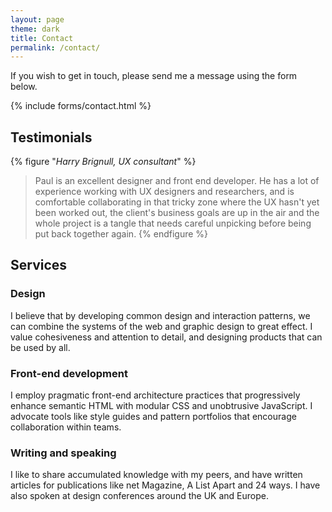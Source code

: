 ```yaml
---
layout: page
theme: dark
title: Contact
permalink: /contact/
---
```

If you wish to get in touch, please send me a message using the form below.

{% include forms/contact.html %}

## Testimonials
{% figure "<cite>Harry Brignull, UX consultant</cite>" %}
> Paul is an excellent designer and front end developer. He has a lot of experience working with UX designers and researchers, and is comfortable collaborating in that tricky zone where the UX hasn't yet been worked out, the client's business goals are up in the air and the whole project is a tangle that needs careful unpicking before being put back together again.
{% endfigure %}

## Services

### Design
I believe that by developing common design and interaction patterns, we can combine the systems of the web and graphic design to great effect. I value cohesiveness and attention to detail, and designing products that can be used by all.

### Front-end development
I employ pragmatic front-end architecture practices that progressively enhance semantic HTML with modular CSS and unobtrusive JavaScript. I advocate tools like style guides and pattern portfolios that encourage collaboration within teams.

### Writing and speaking
I like to share accumulated knowledge with my peers, and have written articles for publications like net Magazine, A List Apart and 24 ways. I have also spoken at design conferences around the UK and Europe.
